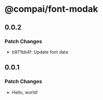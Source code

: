 # @compai/font-modak

## 0.0.2

### Patch Changes

- b971bb4f: Update font data

## 0.0.1

### Patch Changes

- Hello, world!
